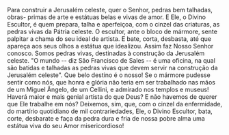 Para construir a Jerusalém celeste, quer o Senhor, pedras bem talhadas, obras- primas de arte e estátuas belas e vivas de amor. E Ele, o Divino Escultor, é quem prepara, talha e aperfeiçoa, com o cinzel das criaturas, as pedras vivas da Pátria celeste. O escultor, ante o bloco de mármore, sente palpitar a chama do seu ideal de artista. E bate, corta, desbasta, até que apareça aos seus olhos a estátua que idealizou. Assim faz Nosso Senhor conosco. Somos pedras vivas, destinadas à construção da Jerusalém celeste. "O mundo -- diz São Francisco de Sales -- é uma oficina, na qual são batidas e talhadas as pedras vivas que devem servir na construção da Jerusalém celeste". Que belo destino é o nosso! Se o mármore pudesse sentir como nós, que honra e glória não teria em ser trabalhado nas mãos de um Miguel Ângelo, de um Cellini, e admirado nos templos e museus! Haverá maior e mais genial artista do que Deus? E não havemos de querer que Ele trabalhe em nós? Deixemos, sim, que, com o cinzel da enfermidade, do martírio quotidiano de mil contrariedades, Ele, o Divino Escultor, bata, corte, desbarate e faça da pedra dura e fria de nossa pobre alma uma estátua viva do seu Amor misericordioso!